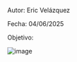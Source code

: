 Autor: Eric Velázquez

Fecha: 04/06/2025

Objetivo: 

![image](https://github.com/user-attachments/assets/66e634ab-b749-4761-9884-3ab3bc9a08f6)

